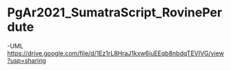 # PgAr2021_SumatraScript_RovinePerdute
-UML
https://drive.google.com/file/d/1Ez1rL8HraJ1kxw6iuEEqb8nbdqTEVIVG/view?usp=sharing
